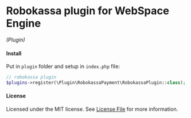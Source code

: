 Robokassa plugin for WebSpace Engine
====
_(Plugin)_

#### Install
Put in `plugin` folder and setup in `index.php` file:
```php
// robokassa plugin
$plugins->register(\Plugin\RobokassaPayment\RobokassaPlugin::class);
```

#### License
Licensed under the MIT license. See [License File](LICENSE.md) for more information.
